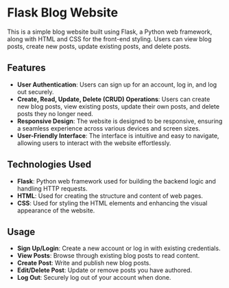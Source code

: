 # Flask Blog Website

This is a simple blog website built using Flask, a Python web framework, along with HTML and CSS for the front-end styling. Users can view blog posts, create new posts, update existing posts, and delete posts.

## Features

- **User Authentication**: Users can sign up for an account, log in, and log out securely.
- **Create, Read, Update, Delete (CRUD) Operations**: Users can create new blog posts, view existing posts, update their own posts, and delete posts they no longer need.
- **Responsive Design**: The website is designed to be responsive, ensuring a seamless experience across various devices and screen sizes.
- **User-Friendly Interface**: The interface is intuitive and easy to navigate, allowing users to interact with the website effortlessly.

## Technologies Used

- **Flask**: Python web framework used for building the backend logic and handling HTTP requests.
- **HTML**: Used for creating the structure and content of web pages.
- **CSS**: Used for styling the HTML elements and enhancing the visual appearance of the website.


## Usage

- **Sign Up/Login**: Create a new account or log in with existing credentials.
- **View Posts**: Browse through existing blog posts to read content.
- **Create Post**: Write and publish new blog posts.
- **Edit/Delete Post**: Update or remove posts you have authored.
- **Log Out**: Securely log out of your account when done.



